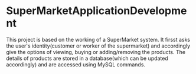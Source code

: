 # SuperMarketApplicationDevelopment
This project is based on the working of a SuperMarket system. It firsst asks the user's identity(customer or worker of the supermarket) and accordingly give the options of viewing, buying or adding/removing the products. The details of products are stored in a database(which can be updated accordingly) and are accessed using MySQL commands.
